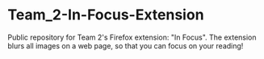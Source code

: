 # Team_2-In-Focus-Extension
Public repository for Team 2's Firefox extension: "In Focus". The extension blurs all images on a web page, so that you can focus on your reading!
